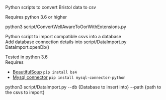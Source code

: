 Python scripts to convert Bristol data to csv

Requires python 3.6 or higher

python3 script/ConvertWellAwareToOorWithExtensions.py

Python script to import compatible csvs into a database  
Add database connection details into script/DataImport.py DataImport.openDb()

Tested in python 3.6  
Requires 
* [BeautifulSoup](https://www.crummy.com/software/BeautifulSoup/bs4/doc/) ```pip install bs4```
* [Mysql connector](https://dev.mysql.com/doc/connector-python/en/) ```pip install mysql-connector-python```


python3 script/DataImport.py --db {Database to insert into} --path {path to the csvs to import}
